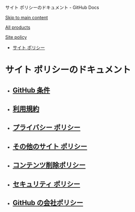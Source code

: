 サイト ポリシーのドキュメント - GitHub Docs

[Skip to main content](#main-content)

[All products](/ja)

[Site policy](/site-policy)

* [サイト ポリシー](/ja/site-policy)

サイト ポリシーのドキュメント
==========

* [GitHub 条件](/ja/site-policy/github-terms)
  ----------

* [利用規約](/ja/site-policy/acceptable-use-policies)
  ----------

* [プライバシー ポリシー](/ja/site-policy/privacy-policies)
  ----------

* [その他のサイト ポリシー](/ja/site-policy/other-site-policies)
  ----------

* [コンテンツ削除ポリシー](/ja/site-policy/content-removal-policies)
  ----------

* [セキュリティ ポリシー](/ja/site-policy/security-policies)
  ----------

* [GitHub の会社ポリシー](/ja/site-policy/github-company-policies)
  ----------
